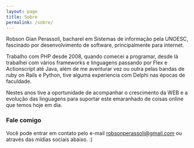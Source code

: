 ```yaml
---
layout: page
title: Sobre
permalink: /sobre/
---
```


Robson Gian Perassoli, bacharel em Sistemas de informação pela UNOESC, fascinado por desenvolvimento de software, principalmente para internet. 

Trabalho com PHP desde 2008, quando comecei a programar, desde lá trabalhei com vários frameworks e linguagens passando por Flex e Actionscript até Java, além de me aventurar vez ou outra pelas bandas de ruby on Rails e Python, tive alguma experiencia com Delphi nas épocas de faculdade.

Nestes anos tive a oportunidade de acompanhar o crescimento da WEB e a evolução das linguagens para suportar este emaranhado de coisas online que temos hoje em dia.

### Fale comigo
Você pode entrar em contato pelo e-mail [robsonperassoli@gmail.com](mailto:robsonperassoli@gmail.com) ou através das mídias sociais abaixo. :)